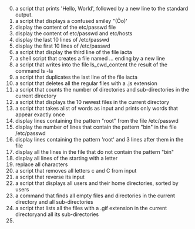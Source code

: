 0. a script that prints 'Hello, World', followed by a new line to the standard output.  
1. a script that displays a confused smiley "(Ôo)'  
2. display the content of the etc/passwd file  
3. display the content of etc/passwd and etc/hosts  
4. display the last 10 lines of /etc/passwd  
5. display the first 10 lines of /etc/passwd  
6. a script that display the third line of the file iacta  
7. a shell script that creates a file named ... ending by a new line  
8. a script that writes into the file ls_cwd_content the result of the command ls -la  
9. a script  that duplicates the last line of the file iacta  
10. a script that deletes all the regular files with a .js extension  
11. a script that counts the number of directories and sub-directories in the current directory  
12. a script that displays the 10 newest files in the current directory  
13. a script that takes alist of words as input and prints only words that appear exactly once  
14. display lines containing the pattern "root" from the file /etc/passwd  
15. display the number of lines that contain the pattern "bin" in the file /etc/passwd  
16. display lines containing the pattern 'root' and 3 lines after them in the file  
17. display all the lines in the file that do not contain the pattern "bin"  
18. display all lines of the starting with a letter  
19. replace all characters  
20. a script that removes all letters c and C from input  
21. a script that reverse its input  
22. a script that displays all users and their home directories, sorted by users  
23. a command that finds all empty files and directories in the current directory and all sub-directories  
24. a script that lists all the files with a .gif extension in the current directoryand all its sub-directories  
25.  


